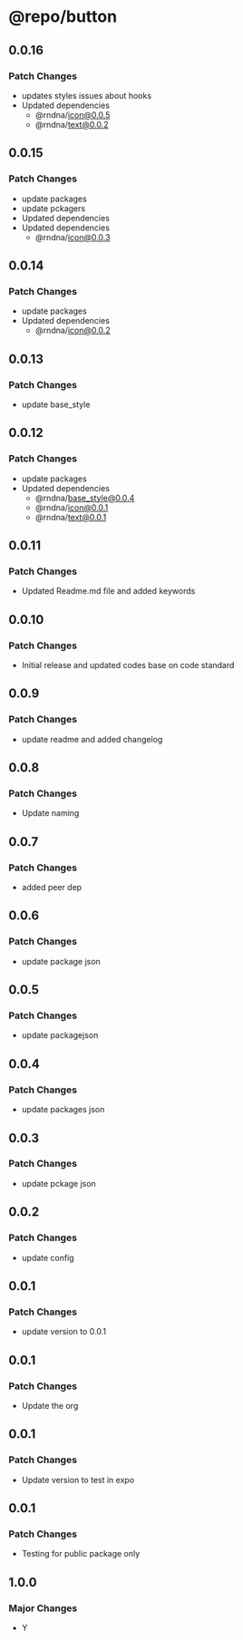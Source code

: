 # @repo/button

## 0.0.16

### Patch Changes

- updates styles issues about hooks
- Updated dependencies
  - @rndna/icon@0.0.5
  - @rndna/text@0.0.2

## 0.0.15

### Patch Changes

- update packages
- update pckagers
- Updated dependencies
- Updated dependencies
  - @rndna/icon@0.0.3

## 0.0.14

### Patch Changes

- update packages
- Updated dependencies
  - @rndna/icon@0.0.2

## 0.0.13

### Patch Changes

- update base_style

## 0.0.12

### Patch Changes

- update packages
- Updated dependencies
  - @rndna/base_style@0.0.4
  - @rndna/icon@0.0.1
  - @rndna/text@0.0.1

## 0.0.11

### Patch Changes

- Updated Readme.md file and added keywords

## 0.0.10

### Patch Changes

- Initial release and updated codes base on code standard

## 0.0.9

### Patch Changes

- update readme and added changelog

## 0.0.8

### Patch Changes

- Update naming

## 0.0.7

### Patch Changes

- added peer dep

## 0.0.6

### Patch Changes

- update package json

## 0.0.5

### Patch Changes

- update packagejson

## 0.0.4

### Patch Changes

- update packages json

## 0.0.3

### Patch Changes

- update pckage json

## 0.0.2

### Patch Changes

- update config

## 0.0.1

### Patch Changes

- update version to 0.0.1

## 0.0.1

### Patch Changes

- Update the org

## 0.0.1

### Patch Changes

- Update version to test in expo

## 0.0.1

### Patch Changes

- Testing for public package only

## 1.0.0

### Major Changes

- Y
